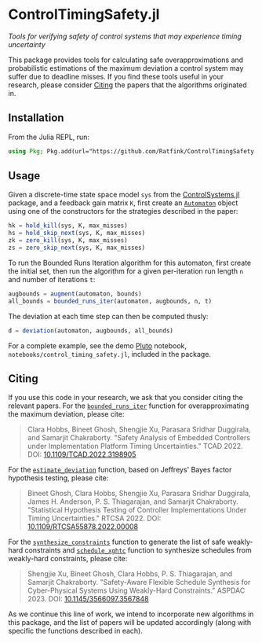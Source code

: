 # ControlTimingSafety.jl

*Tools for verifying safety of control systems that may experience timing uncertainty*

This package provides tools for calculating safe overapproximations and
probabilistic estimations of the maximum deviation a control system may suffer
due to deadline misses.  If you find these tools useful in your research,
please consider [Citing](@ref) the papers that the algorithms originated in.

## Installation

From the Julia REPL, run:

```julia
using Pkg; Pkg.add(url="https://github.com/Ratfink/ControlTimingSafety.jl")
```

## Usage

Given a discrete-time state space model `sys` from the
[ControlSystems.jl](https://github.com/JuliaControl/ControlSystems.jl) package,
and a feedback gain matrix `K`, first create an [`Automaton`](@ref) object using one of
the constructors for the strategies described in the paper:

```julia
hk = hold_kill(sys, K, max_misses)
hs = hold_skip_next(sys, K, max_misses)
zk = zero_kill(sys, K, max_misses)
zs = zero_skip_next(sys, K, max_misses)
```

To run the Bounded Runs Iteration algorithm for this automaton, first create
the initial set, then run the algorithm for a given per-iteration run
length `n` and number of iterations `t`:

```julia
augbounds = augment(automaton, bounds)
all_bounds = bounded_runs_iter(automaton, augbounds, n, t)
```

The deviation at each time step can then be computed thusly:

```julia
d = deviation(automaton, augbounds, all_bounds)
```

For a complete example, see the demo [Pluto](https://github.com/fonsp/Pluto.jl)
notebook, `notebooks/control_timing_safety.jl`, included in the package.

## Citing

If you use this code in your research, we ask that you consider citing the
relevant papers.  For the [`bounded_runs_iter`](@ref) function for
overapproximating the maximum deviation, please cite:

> Clara Hobbs, Bineet Ghosh, Shengjie Xu, Parasara Sridhar Duggirala, and
> Samarjit Chakraborty.
> "Safety Analysis of Embedded Controllers under Implementation Platform Timing
> Uncertainties."
> TCAD 2022.
> DOI: [10.1109/TCAD.2022.3198905](https://doi.org/10.1109/TCAD.2022.3198905)

For the [`estimate_deviation`](@ref) function, based on Jeffreys' Bayes factor
hypothesis testing, please cite:

> Bineet Ghosh, Clara Hobbs, Shengjie Xu, Parasara Sridhar Duggirala, James H.
> Anderson, P. S. Thiagarajan, and Samarjit Chakraborty.
> "Statistical Hypothesis Testing of Controller Implementations Under Timing
> Uncertainties."
> RTCSA 2022.
> DOI: [10.1109/RTCSA55878.2022.00008](https://doi.org/10.1109/RTCSA55878.2022.00008)

For the [`synthesize_constraints`](@ref) function to generate the list of safe weakly-hard constraints and [`schedule_xghtc`](@ref) function to synthesize schedules from weakly-hard constraints, please cite:
> Shengjie Xu, Bineet Ghosh, Clara Hobbs, P. S. Thiagarajan, and Samarjit 
> Chakraborty. 
> "Safety-Aware Flexible Schedule Synthesis for Cyber-Physical Systems Using
> Weakly-Hard Constraints." 
> ASPDAC 2023.
> DOI: [10.1145/3566097.3567848](https://doi.org/10.1145/3566097.3567848)

As we continue this line of work, we intend to incorporate new algorithms in
this package, and the list of papers will be updated accordingly (along with
specific the functions described in each).
